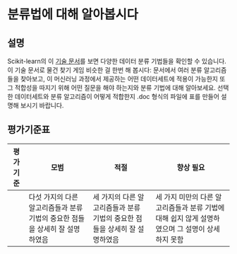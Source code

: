 # 분류법에 대해 알아봅시다

## 설명

Scikit-learn의 이 [기술 문서](https://scikit-learn.org/stable/supervised_learning.html)를 보면 다양한 데이터 분류 기법들을 확인할 수 있습니다. 이 기술 문서로 물건 찾기 게임 비슷한 걸 한번 해 봅시다: 문서에서 여러 분류 알고리즘들을 찾아보고, 이 머신러닝 과정에서 제공하는 어떤 데이터세트에 적용이 가능한지 또 그 적합성을 따지기 위해 어떤 질문을 해야 하는지와 분류 기법에 대해 알아보세요. 선택한 데이터세트와 분류 알고리즘이 어떻게 적합한지 .doc 형식의 파일에 표를 만들어 설명해 보시기 바랍니다.

## 평가기준표

| 평가기준 | 모범                                                                    | 적절                                                                 | 향상 필요                                                                                 |
| -------- | ---------------------------------------------------------------------- | -------------------------------------------------------------------- | ----------------------------------------------------------------------------------------- |
|          | 다섯 가지의 다른 알고리즘들과 분류 기법의 중요한 점들을 상세히 잘 설명하였음 | 세 가지의 다른 알고리즘들과 분류 기법의 중요한 점들을 상세히 잘 설명하였음 | 세 가지 미만의 다른 알고리즘들과 분류 기법에 대해 쉽지 않게 설명하였으며 그 설명이 상세하지 못함 |

